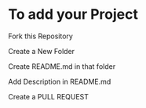 # To add your Project 

Fork this Repository


Create a New Folder

Create README.md in that folder

Add Description in README.md

Create a PULL REQUEST

